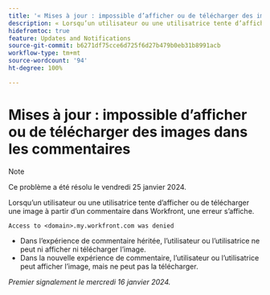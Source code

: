 ```yaml
---
title: '« Mises à jour : impossible d’afficher ou de télécharger des images dans les commentaires »'
description: « Lorsqu’un utilisateur ou une utilisatrice tente d’afficher ou de télécharger une image à partir d’un commentaire dans Workfront, une erreur s’affiche. »
hidefromtoc: true
feature: Updates and Notifications
source-git-commit: b6271df75cce6d725f6d27b479b0eb31b8991acb
workflow-type: tm+mt
source-wordcount: '94'
ht-degree: 100%

---
```



# Mises à jour : impossible d’afficher ou de télécharger des images dans les commentaires

>[!NOTE]
>
>Ce problème a été résolu le vendredi 25 janvier 2024.

Lorsqu’un utilisateur ou une utilisatrice tente d’afficher ou de télécharger une image à partir d’un commentaire dans Workfront, une erreur s’affiche.

`Access to <domain>.my.workfront.com was denied`

* Dans l’expérience de commentaire héritée, l’utilisateur ou l’utilisatrice ne peut ni afficher ni télécharger l’image.
* Dans la nouvelle expérience de commentaire, l’utilisateur ou l’utilisatrice peut afficher l’image, mais ne peut pas la télécharger.

_Premier signalement le mercredi 16 janvier 2024._
